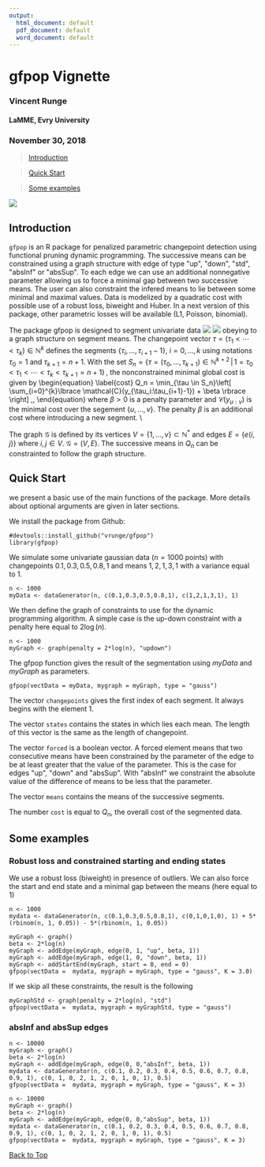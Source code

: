 ```yaml
---
output:
  html_document: default
  pdf_document: default
  word_document: default
---
```


<!-- 
%\VignetteEngine{knitr::rmarkdown} 
%\VignetteIndexEntry{An Introduction to gfpop}
--> 

<a id="top"></a>

# gfpop Vignette
### Vincent Runge
#### LaMME, Evry University
### November 30, 2018

> [Introduction](#intro)

> [Quick Start](#qs)

> [Some examples](#se)

<a id="intro"></a>

<img src="https://latex.codecogs.com/svg.latex?\Large&space;x=\frac{-b\pm\sqrt{b^2-4ac}}{2a}"/>

## Introduction

`gfpop` is an R package for penalized parametric changepoint detection using functional pruning dynamic programming. The successive means can be constrained using a graph structure with edge of type "up", "down", "std", "absInf" or "absSup". To each edge we can use an additional nonnegative parameter allowing us to force a minimal gap between two successive means. The user can also constraint the infered means to lie between some minimal and maximal values. Data is modelized by a quadratic cost with possible use of a robust loss, biweight and Huber. In a next version of this package, other parametric losses will be available (L1, Poisson, binomial). 

The package gfpop is designed to segment univariate data <img src="https://latex.codecogs.com/svg.latex?\Large&space; y_{1:n} = \{y_1,...,y_n\}"/> <img src="https://latex.codecogs.com/svg.latex?\Large&space;y_{1:n} = \{y_1,...,y_n\}"/>  obeying to a graph structure on segment means. The changepoint vector
$\tau = (\tau_1 < \cdots < \tau_k) \in \mathbb{N}^k$ defines the segments $\{\tau_i,...,\tau_{i+1}-1\}$, $i = 0,...,k$ using notations $\tau_0 = 1$ and  $\tau_{k+1} = n+1$. With the set $S_n = \{\tau=(\tau_0,...,\tau_{k+1}) \in \mathbb{N}^{k+2} \,|\, 1 = \tau_0 < \tau_1 < \cdots < \tau_k < \tau_{k+1} = n+1\}\,,$ the nonconstrained minimal global cost is given by
\begin{equation}
\label{cost}
Q_n = \min_{\tau \in S_n}\left[ \sum_{i=0}^{k}\lbrace \mathcal{C}(y_{\tau_i:\tau_{i+1}-1}) + \beta \rbrace \right] \,,
\end{equation}
where $\beta > 0$ is a penalty parameter and $\mathcal{C}(y_{u:v})$ is the minimal cost over the segement $\{u,...,v\}$. The penalty $\beta$ is an additional cost where introducing a new segment. \\


The graph $\mathcal{G}$ is defined by its vertices $V = \{1,...,v\} \subset \mathbb{N}^*$ and edges $E = \{e(i,j)\}$ where $i,j \in V$. $\mathcal{G} = (V,E)$. The successive means in $Q_n$ can be constrainted to follow the graph structure.

<a id="qs"></a>

## Quick Start

we present a basic use of the main functions of the package. More details about optional arguments are given in later sections.

We install the package from Github:
```{r}
#devtools::install_github("vrunge/gfpop")
library(gfpop)
```

We simulate some univariate gaussian data ($n = 1000$ points) with changepoints $0.1, 0.3, 0.5, 0.8, 1$ and means $1, 2, 1, 3, 1$ with a variance equal to $1$.
```{r}
n <- 1000
myData <- dataGenerator(n, c(0.1,0.3,0.5,0.8,1), c(1,2,1,3,1), 1)
```

We then define the graph of constraints to use for the dynamic programming algorithm. A simple case is the up-down constraint with a penalty here equal to $2 \log(n)$.
```{r}
n <- 1000
myGraph <- graph(penalty = 2*log(n), "updown")
```

The gfpop function gives the result of the segmentation using $myData$ and $myGraph$ as parameters.
```{r}
gfpop(vectData = myData, mygraph = myGraph, type = "gauss")
```

The vector `changepoints` gives the first index of each segment. It always begins with the element $1$.

The vector `states` contains the states in which lies each mean. The length of this vector is the same as the length of changepoint.

The vector `forced` is a boolean vector. A forced element means that two consecutive means have been constrained by the parameter of the edge to be at least greater that the value of the parameter. This is the case for edges "up", "down" and "absSup". With "absInf" we constraint the absolute value of the difference of means to be less that the parameter.  

The vector `means` contains the means of the successive segments. 
 
The number `cost` is equal to $Q_n$, the overall cost of the segmented data. 


<a id="se"></a>

## Some examples

### Robust loss and constrained starting and ending states

We use a robust loss (biweight) in presence of outliers. We can also force the start and end state and a minimal gap between the means (here equal to $1$)
```{r}
n <- 1000
mydata <- dataGenerator(n, c(0.1,0.3,0.5,0.8,1), c(0,1,0,1,0), 1) + 5*(rbinom(n, 1, 0.05)) - 5*(rbinom(n, 1, 0.05))

myGraph <- graph()
beta <- 2*log(n)
myGraph <- addEdge(myGraph, edge(0, 1, "up", beta, 1))
myGraph <- addEdge(myGraph, edge(1, 0, "down", beta, 1))
myGraph <- addStartEnd(myGraph, start = 0, end = 0)
gfpop(vectData =  mydata, mygraph = myGraph, type = "gauss", K = 3.0)
```

If we skip all these constraints, the result is the following

```{r}
myGraphStd <- graph(penalty = 2*log(n), "std")
gfpop(vectData =  mydata, mygraph = myGraphStd, type = "gauss")
```



### absInf and absSup edges

```{r}
n <- 10000
myGraph <- graph()
beta <- 2*log(n)
myGraph <- addEdge(myGraph, edge(0, 0,"absInf", beta, 1))
mydata <- dataGenerator(n, c(0.1, 0.2, 0.3, 0.4, 0.5, 0.6, 0.7, 0.8, 0.9, 1), c(0, 1, 0, 2, 1, 2, 0, 1, 0, 1), 0.5)
gfpop(vectData =  mydata, mygraph = myGraph, type = "gauss", K = 3)
```



```{r}
n <- 10000
myGraph <- graph()
beta <- 2*log(n)
myGraph <- addEdge(myGraph, edge(0, 0,"absSup", beta, 1))
mydata <- dataGenerator(n, c(0.1, 0.2, 0.3, 0.4, 0.5, 0.6, 0.7, 0.8, 0.9, 1), c(0, 1, 0, 2, 1, 2, 0, 1, 0, 1), 0.5)
gfpop(vectData =  mydata, mygraph = myGraph, type = "gauss", K = 3)
```








[Back to Top](#top)
